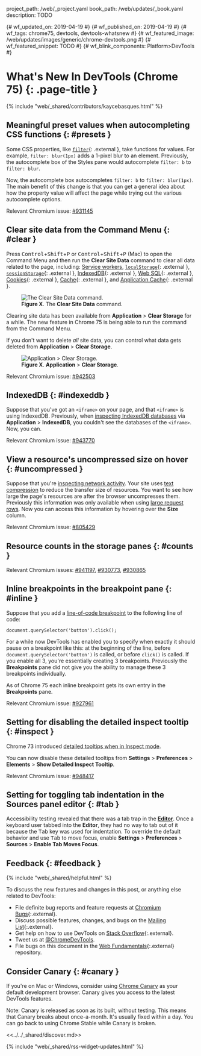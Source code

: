 project_path: /web/_project.yaml
book_path: /web/updates/_book.yaml
description: TODO

{# wf_updated_on: 2019-04-19 #}
{# wf_published_on: 2019-04-19 #}
{# wf_tags: chrome75, devtools, devtools-whatsnew #}
{# wf_featured_image: /web/updates/images/generic/chrome-devtools.png #}
{# wf_featured_snippet: TODO #}
{# wf_blink_components: Platform>DevTools #}

# What's New In DevTools (Chrome 75) {: .page-title }

{% include "web/_shared/contributors/kaycebasques.html" %}

## Meaningful preset values when autocompleting CSS functions {: #presets }

Some CSS properties, like [`filter`](https://developer.mozilla.org/en-US/docs/Web/CSS/filter){: .external },
take functions for values. For example, `filter: blur(1px)` adds a 1-pixel blur to an element.
Previously, the autocomplete box of the Styles pane would autocomplete `filter: b` to `filter: blur`.

Now, the autocomplete box autocompletes `filter: b` to `filter: blur(1px)`.
The main benefit of this change is that you can get a general idea about how the property value will affect
the page while trying out the various autocomplete options.

Relevant Chromium issue: [#931145](https://crbug.com/931145)

## Clear site data from the Command Menu {: #clear }

Press <kbd>Control</kbd>+<kbd>Shift</kbd>+<kbd>P</kbd> or
<kbd>Control</kbd>+<kbd>Shift</kbd>+<kbd>P</kbd> (Mac) to open the Command Menu
and then run the **Clear Site Data** command to clear all data related to the
page, including: [Service workers](/web/ilt/pwa/introduction-to-service-worker),
[`localStorage`](https://developer.mozilla.org/en-US/docs/Web/API/Window/localStorage){: .external },
[`sessionStorage`](https://developer.mozilla.org/en-US/docs/Web/API/Window/sessionStorage){: .external }, 
[IndexedDB](https://developer.mozilla.org/en-US/docs/Web/API/IndexedDB_API){: .external }, 
[Web SQL](https://www.w3.org/TR/webdatabase/){: .external }, 
[Cookies](https://developer.mozilla.org/en-US/docs/Web/HTTP/Cookies){: .external }, 
[Cache](https://developer.mozilla.org/en-US/docs/Web/API/Cache){: .external }, and
[Application Cache](https://developer.mozilla.org/en-US/docs/Web/HTML/Using_the_application_cache){: .external }.

<figure>
  <img src="/web/updates/images/2019/04/clearsitedata.png"
       alt="The Clear Site Data command."/>
  <figcaption>
    <b>Figure X</b>. The <b>Clear Site Data</b> command.
  </figcaption>
</figure>

Clearing site data has been available from **Application** > **Clear Storage** for a while.
The new feature in Chrome 75 is being able to run the command from the Command Menu.

If you don't want to delete *all* site data, you can control what data gets deleted from
**Application** > **Clear Storage**.

<figure>
  <img src="/web/updates/images/2019/04/clearstoragepane.png"
       alt="Application > Clear Storage."/>
  <figcaption>
    <b>Figure X</b>. <b>Application</b> &gt; <b>Clear Storage</b>.
  </figcaption>
</figure>

Relevant Chromium issue: [#942503](https://crbug.com/942503)

## IndexedDB {: #indexeddb }

Suppose that you've got an `<iframe>` on your page, and that `<iframe>` is using IndexedDB.
Previously, when [inspecting IndexedDB databases](/web/tools/chrome-devtools/storage/indexeddb)
via **Application** > **IndexedDB**, you couldn't see the databases of the `<iframe>`. Now, you can.

Relevant Chromium issue: [#943770](https://crbug.com/943770)

## View a resource's uncompressed size on hover {: #uncompressed }

Suppose that you're [inspecting network activity](/web/tools/chrome-devtools/network/).
Your site uses [text compression](/web/tools/lighthouse/audits/text-compression) to reduce
the transfer size of resources. You want to see how large the page's resources are after the
browser uncompresses them. Previously this information was only available when using
[large request rows](/web/tools/chrome-devtools/network/reference#uncompressed). Now you can
access this information by hovering over the **Size** column.

Relevant Chromium issue: [#805429](https://crbug.com/805429)

## Resource counts in the storage panes {: #counts }

Relevant Chromium issues: [#941197](https://crbug.com/941197), [#930773](https://crbug.com/930773), [#930865](https://crbug.com/930865)

## Inline breakpoints in the breakpoint pane {: #inline }

Suppose that you add a [line-of-code breakpoint](/web/tools/chrome-devtools/javascript/breakpoints#loc) to the following
line of code:

    document.querySelector('button').click();

For a while now DevTools has enabled you to specify when exactly it should pause on a breakpoint like this: at the
beginning of the line, before `document.querySelector('button')` is called, or before `click()` is called. If you enable
all 3, you're essentially creating 3 breakpoints. Previously the **Breakpoints** pane did not give you the ability to
manage these 3 breakpoints individually.

As of Chrome 75 each inline breakpoint gets its own entry in the **Breakpoints** pane.

Relevant Chromium issue: [#927961](https://crbug.com/927961)

## Setting for disabling the detailed inspect tooltip {: #inspect }

[inspect]: /web/updates/2019/01/devtools#inspect

Chrome 73 introduced [detailed tooltips when in Inspect mode][inspect].

You can now disable these detailed tooltips from **Settings** > **Preferences** > **Elements** > **Show Detailed Inspect Tooltip**.

Relevant Chromium issue: [#948417](https://crbug.com/948417)

## Setting for toggling tab indentation in the Sources panel editor {: #tab }

[editor]: /web/tools/chrome-devtools/sources#edit

Accessibility testing revealed that there was a tab trap in the [**Editor**][editor]. Once a keyboard user tabbed
into the **Editor**, they had no way to tab out of it because the <kbd>Tab</kbd> key was used for indentation.
To override the default behavior and use <kbd>Tab</kbd> to move focus, enable **Settings** > **Preferences** >
**Sources** > **Enable Tab Moves Focus**.

<!-- https://chromium.googlesource.com/chromium/src/+/27ff38b767bc1659a596830b864acf60850e6bd0 -->

## Feedback {: #feedback }

[ML]: https://groups.google.com/forum/#!forum/google-chrome-developer-tools
[WF]: https://github.com/google/webfundamentals/issues/new
[SO]: https://stackoverflow.com/questions/tagged/google-chrome-devtools

{% include "web/_shared/helpful.html" %}

To discuss the new features and changes in this post, or anything else related to DevTools:

* File definite bug reports and feature requests at [Chromium Bugs](https://crbug.com){:.external}.
* Discuss possible features, changes, and bugs on the [Mailing List][ML]{:.external}.
* Get help on how to use DevTools on [Stack Overflow][SO]{:.external}.
* Tweet us at [@ChromeDevTools](https://twitter.com/chromedevtools).
* File bugs on this document in the [Web Fundamentals][WF]{:.external} repository.

## Consider Canary {: #canary }

[canary]: https://www.google.com/chrome/browser/canary.html

If you're on Mac or Windows, consider using [Chrome Canary][canary] as your default
development browser. Canary gives you access to the latest DevTools features.

Note: Canary is released as soon as its built, without testing. This means that Canary
breaks about once-a-month. It's usually fixed within a day. You can go back to using Chrome
Stable while Canary is broken.

<<../../_shared/discover.md>>

{% include "web/_shared/rss-widget-updates.html" %}
